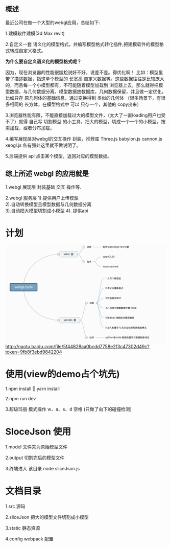 概述
--

最近公司在做一个大型的webgl应用，总结如下:

1.建模软件建模(3d Max revit)

2.自定义一套 语义化的模型格式，并编写模型格式转化插件,把建模软件的模型格式转成自定义格式。

**为什么要自定义语义化的模型格式呢？**

因为，现在浏览器的性能很尴尬说好不好，说差不差。得优化啊！
比如：模型里带了描述数据，指这单个模型的 长宽高 自定义数据等。这些数据往往是比较庞大的，而且每一个小模型都有，不可能随着模型加载到 浏览器上去。那么就得把模型数据，与几何数据分离。模型数据放数据库，几何数据保留，并且做一定优化，比如只存 原几何体的基础信息，通过变换得到 类似的几何体 
（很多场景下，有很多相同的 长方体，在模型格式中 可以 只存一个，其他的 copy出来）

3.浏览器性能有限，不能直接加载过大的模型文件，（太大了一直loading用户也受不了）就得 自己写 切割模型 的小工具，把大的模型，切成一个一个的小模型，按需加载，或者分布加载。

4.编写展现层对webgl的交互操作 封装，推荐库 Three.js babylon.js cannon.js xeogl.js 
各有强处这里就不做说明了。

5.后端提供 api 点击某个模型，返回对应的模型数据。


综上所述 webgl 的应用就是
----------------

 
1.webgl 展现层 封装基础 交互 操作等.

2.webgl 服务层 
1).提供用户上传模型  
2).自动转换模型且模型数据与几何数据分离  
3).自动把大模型切割成小模型 
4). 提供api

# 计划
 ![image](static/img/gl.png)
http://naotu.baidu.com/file/5f44828aa0bcdd7758e2f3c47302d49c?token=9fb8f3ebd9842204

# 使用(view的demo占个坑先)
1.npm install || yarn install

2.npm run dev 

3.超级玛丽 模式操作 w、a、s、d 空格 (只做了向下的碰撞检测)

# SloceJson 使用
1.model 文件夹为原始模型文件

2.output 切割完后的模型文件

3.终端进入 该目录 node sliceJson.js

# 文档目录
1.src 源码

2.sliceJson 把大的模型文件切割成小模型  

3.static 静态资源 

4.config webpack 配置